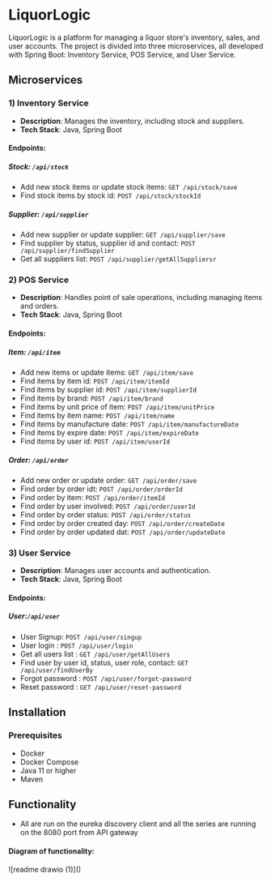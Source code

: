 <body>
    <h1>LiquorLogic</h1>
    <p>LiquorLogic is a platform for managing a liquor store's inventory, sales, and user accounts. The project is divided into three microservices, all developed with Spring Boot: Inventory Service, POS Service, and User Service.</p>
    <h2>Microservices</h2>
    <h3>1) Inventory Service</h3>
    <ul>
        <li><strong>Description</strong>: Manages the inventory, including stock and suppliers.</li>
        <li><strong>Tech Stack</strong>: Java, Spring Boot</li>
    </ul>
    <h4>Endpoints:</h4>
   <h5>Stock: <code>/api/stock</code></h5>
    <ul>
        <li>Add new stock items or update stock items: <code>GET /api/stock/save</code></li>
        <li>Find stock items by stock id: <code>POST /api/stock/stockId</code></li>
    </ul>
    <h5>Supplier: <code>/api/supplier</code></h5>
    <ul>
        <li>Add new supplier or update supplier: <code>GET /api/supplier/save</code></li>
        <li>Find supplier by status, supplier id and contact: <code>POST /api/supplier/findSupplier</code></li>
        <li>Get all suppliers list: <code>POST /api/supplier/getAllSuppliersr</code></li>
    </ul>
    <h3>2) POS Service</h3>
    <ul>
        <li><strong>Description</strong>: Handles point of sale operations, including managing items and orders.</li>
        <li><strong>Tech Stack</strong>: Java, Spring Boot</li>
    </ul>
     <h4>Endpoints:</h4>
   <h5>Item: <code>/api/item</code></h5>
    <ul>
        <li>Add new items or update items: <code>GET /api/item/save</code></li>
        <li>Find items by item id: <code>POST /api/item/itemId</code></li>
        <li>Find items by supplier id: <code>POST /api/item/supplierId</code></li>
        <li>Find items by brand: <code>POST /api/item/brand</code></li>
        <li>Find items by unit price of item: <code>POST /api/item/unitPrice</code></li>
        <li>Find items by item name: <code>POST /api/item/name</code></li>
        <li>Find items by manufacture date: <code>POST /api/item/manufactureDate</code></li>
        <li>Find items by expire date: <code>POST /api/item/expireDate</code></li>
        <li>Find items by user id: <code>POST /api/item/userId</code></li>
    </ul>
    <h5>Order: <code>/api/order</code></h5>
    <ul>
        <li>Add new order or update order: <code>GET /api/order/save</code></li>
        <li>Find order by order idt: <code>POST /api/order/orderId</code></li>
        <li>Find order by item: <code>POST /api/order/itemId</code></li>
        <li>Find order by user involved: <code>POST /api/order/userId</code></li>
        <li>Find order by order status: <code>POST /api/order/status</code></li>
        <li>Find order by order created day: <code>POST /api/order/createDate</code></li>
        <li>Find order by order updated dat: <code>POST /api/order/updateDate</code></li>
    </ul>
        <h3>3) User Service</h3>
    <ul>
        <li><strong>Description</strong>: Manages user accounts and authentication.</li>
        <li><strong>Tech Stack</strong>: Java, Spring Boot</li>
    </ul>
   <h4>Endpoints:</h4>
   <h5>User:<code>/api/user</code></h5>
    <ul>
        <li>User Signup: <code>POST /api/user/singup</code></li>
        <li>User login : <code>POST /api/user/login</code></li>
        <li>Get all users list : <code>GET /api/user/getAllUsers</code></li>
        <li>Find user by user id, status, user role, contact: <code>GET /api/user/findUserBy</code></li>
        <li>Forgot password : <code>POST /api/user/forgot-password</code></li>
        <li>Reset password : <code>GET /api/user/reset-password</code></li>
    </ul>
        <h2>Installation</h2>
    <h3>Prerequisites</h3>
    <ul>
        <li>Docker</li>
        <li>Docker Compose</li>
        <li>Java 11 or higher</li>
        <li>Maven</li>
    </ul>
 <h2>Functionality</h2>
      <ul>
        <li>All are run on the eureka discovery client and all the series are running on the 8080 port  from API gateway </li>
    </ul>
     <h4>Diagram of functionality:</h4>
    ![readme drawio (1)]()
  </body>

